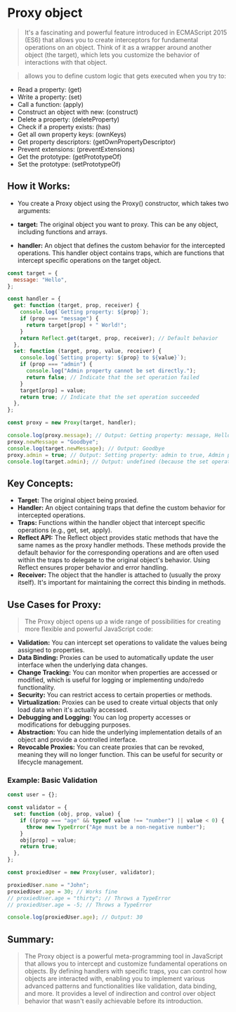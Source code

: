 # Proxy object

> It's a fascinating and powerful feature introduced in ECMAScript 2015 (ES6) that allows you to create interceptors for fundamental operations on an object. Think of it as a wrapper around another object (the target), which lets you customize the behavior of interactions with that object.

> allows you to define custom logic that gets executed when you try to:

- Read a property: (get)
- Write a property: (set)
- Call a function: (apply)
- Construct an object with new: (construct)
- Delete a property: (deleteProperty)
- Check if a property exists: (has)
- Get all own property keys: (ownKeys)
- Get property descriptors: (getOwnPropertyDescriptor)
- Prevent extensions: (preventExtensions)
- Get the prototype: (getPrototypeOf)
- Set the prototype: (setPrototypeOf)

## How it Works:

- You create a Proxy object using the Proxy() constructor, which takes two arguments:

- **target:** The original object you want to proxy. This can be any object, including functions and arrays.
- **handler:** An object that defines the custom behavior for the intercepted operations. This handler object contains traps, which are functions that intercept specific operations on the target object.

```js
const target = {
  message: "Hello",
};

const handler = {
  get: function (target, prop, receiver) {
    console.log(`Getting property: ${prop}`);
    if (prop === "message") {
      return target[prop] + " World!";
    }
    return Reflect.get(target, prop, receiver); // Default behavior
  },
  set: function (target, prop, value, receiver) {
    console.log(`Setting property: ${prop} to ${value}`);
    if (prop === "admin") {
      console.log("Admin property cannot be set directly.");
      return false; // Indicate that the set operation failed
    }
    target[prop] = value;
    return true; // Indicate that the set operation succeeded
  },
};

const proxy = new Proxy(target, handler);

console.log(proxy.message); // Output: Getting property: message, Hello World!
proxy.newMessage = "Goodbye";
console.log(target.newMessage); // Output: Goodbye
proxy.admin = true; // Output: Setting property: admin to true, Admin property cannot be set directly.
console.log(target.admin); // Output: undefined (because the set operation returned false)
```

## Key Concepts:

- **Target:** The original object being proxied.
- **Handler:** An object containing traps that define the custom behavior for intercepted operations.
- **Traps:** Functions within the handler object that intercept specific operations (e.g., get, set, apply).
- **Reflect API:** The Reflect object provides static methods that have the same names as the proxy handler methods. These methods provide the default behavior for the corresponding operations and are often used within the traps to delegate to the original object's behavior. Using Reflect ensures proper behavior and error handling.
- **Receiver:** The object that the handler is attached to (usually the proxy itself). It's important for maintaining the correct this binding in methods.

## Use Cases for Proxy:

> The Proxy object opens up a wide range of possibilities for creating more flexible and powerful JavaScript code:

- **Validation:** You can intercept set operations to validate the values being assigned to properties.
- **Data Binding:** Proxies can be used to automatically update the user interface when the underlying data changes.
- **Change Tracking:** You can monitor when properties are accessed or modified, which is useful for logging or implementing undo/redo functionality.
- **Security:** You can restrict access to certain properties or methods.
- **Virtualization:** Proxies can be used to create virtual objects that only load data when it's actually accessed.
- **Debugging and Logging:** You can log property accesses or modifications for debugging purposes.
- **Abstraction:** You can hide the underlying implementation details of an object and provide a controlled interface.
- **Revocable Proxies:** You can create proxies that can be revoked, meaning they will no longer function. This can be useful for security or lifecycle management.

### Example: Basic Validation

```js
const user = {};

const validator = {
  set: function (obj, prop, value) {
    if ((prop === "age" && typeof value !== "number") || value < 0) {
      throw new TypeError("Age must be a non-negative number");
    }
    obj[prop] = value;
    return true;
  },
};

const proxiedUser = new Proxy(user, validator);

proxiedUser.name = "John";
proxiedUser.age = 30; // Works fine
// proxiedUser.age = "thirty"; // Throws a TypeError
// proxiedUser.age = -5; // Throws a TypeError

console.log(proxiedUser.age); // Output: 30
```

## Summary:

> The Proxy object is a powerful meta-programming tool in JavaScript that allows you to intercept and customize fundamental operations on objects. By defining handlers with specific traps, you can control how objects are interacted with, enabling you to implement various advanced patterns and functionalities like validation, data binding, and more. It provides a level of indirection and control over object behavior that wasn't easily achievable before its introduction.
